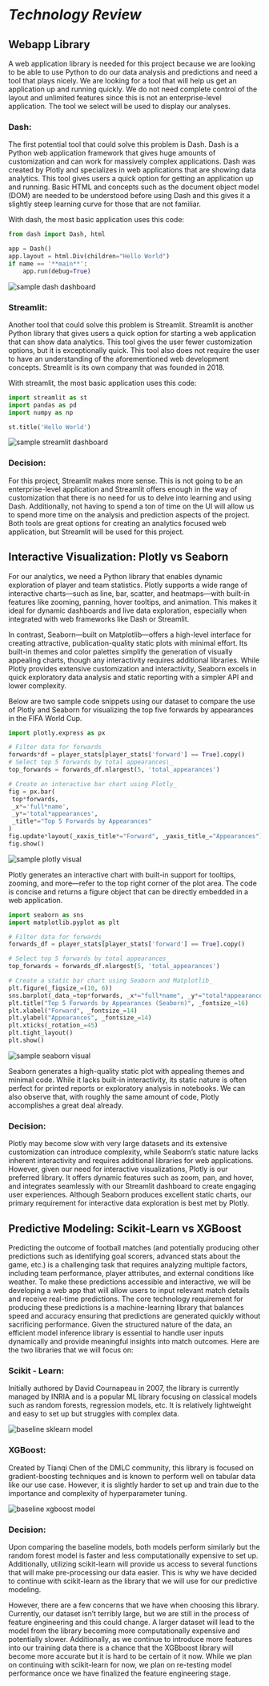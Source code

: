 # **_Technology Review_**

## **Webapp Library**

A web application library is needed for this project because we are looking to be able to use Python to do our data analysis and predictions and need a tool that plays nicely. We are looking for a tool that will help us get an application up and running quickly. We do not need complete control of the layout and unlimited features since this is not an enterprise-level application. The tool we select will be used to display our analyses.

### Dash:

The first potential tool that could solve this problem is Dash. Dash is a Python web application framework that gives huge amounts of customization and can work for massively complex applications. Dash was created by Plotly and specializes in web applications that are showing data analytics. This tool gives users a quick option for getting an application up and running. Basic HTML and concepts such as the document object model (DOM) are needed to be understood before using Dash and this gives it a slightly steep learning curve for those that are not familiar.

With dash, the most basic application uses this code:

```python
from dash import Dash, html

app = Dash()
app.layout = html.Div(children="Hello World")
if name == '**main**':
    app.run(debug=True)
```

![sample dash dashboard](https://github.com/KPfeil25/world-cup-26-predictions/blob/main/docs/Technology%20Review/dash_basic_example.PNG)

### Streamlit:

Another tool that could solve this problem is Streamlit. Streamlit is another Python library that gives users a quick option for starting a web application that can show data analytics. This tool gives the user fewer customization options, but it is exceptionally quick. This tool also does not require the user to have an understanding of the aforementioned web development concepts. Streamlit is its own company that was founded in 2018\.

With streamlit, the most basic application uses this code:

```python
import streamlit as st
import pandas as pd
import numpy as np

st.title('Hello World')
```

![sample streamlit dashboard](streamlit_basic_example.png)

### Decision:

For this project, Streamlit makes more sense. This is not going to be an enterprise-level application and Streamlit offers enough in the way of customization that there is no need for us to delve into learning and using Dash. Additionally, not having to spend a ton of time on the UI will allow us to spend more time on the analysis and prediction aspects of the project. Both tools are great options for creating an analytics focused web application, but Streamlit will be used for this project.

## **Interactive Visualization: Plotly vs Seaborn**

For our analytics, we need a Python library that enables dynamic exploration of player and team statistics. Plotly supports a wide range of interactive charts—such as line, bar, scatter, and heatmaps—with built-in features like zooming, panning, hover tooltips, and animation. This makes it ideal for dynamic dashboards and live data exploration, especially when integrated with web frameworks like Dash or Streamlit.

In contrast, Seaborn—built on Matplotlib—offers a high-level interface for creating attractive, publication-quality static plots with minimal effort. Its built-in themes and color palettes simplify the generation of visually appealing charts, though any interactivity requires additional libraries. While Plotly provides extensive customization and interactivity, Seaborn excels in quick exploratory data analysis and static reporting with a simpler API and lower complexity.

Below are two sample code snippets using our dataset to compare the use of Plotly and Seaborn for visualizing the top five forwards by appearances in the FIFA World Cup.

```python
import plotly.express as px

# Filter data for forwards_
forwards*df = player_stats[player_stats['forward'] == True].copy()
# Select top 5 forwards by total appearances\_
top_forwards = forwards_df.nlargest(5, 'total_appearances')

# Create an interactive bar chart using Plotly_
fig = px.bar(
 top*forwards,
 _x*='full*name',
 _y*='total*appearances',
 _title*="Top 5 Forwards by Appearances"
)
fig.update*layout(_xaxis_title*="Forward", _yaxis_title_="Appearances")
fig.show()
```

![sample plotly visual](plotly_basic_example.png)

Plotly generates an interactive chart with built-in support for tooltips, zooming, and more—refer to the top right corner of the plot area. The code is concise and returns a figure object that can be directly embedded in a web application.

```python
import seaborn as sns
import matplotlib.pyplot as plt

# Filter data for forwards_
forwards_df = player_stats[player_stats['forward'] == True].copy()

# Select top 5 forwards by total appearances_
top_forwards = forwards_df.nlargest(5, 'total_appearances')

# Create a static bar chart using Seaborn and Matplotlib_
plt.figure(_figsize_=(10, 6))
sns.barplot(_data_=top*forwards, _x*="full*name", _y*="total*appearances", _hue*="full*name", _palette*="viridis")
plt.title("Top 5 Forwards by Appearances (Seaborn)", _fontsize_=16)
plt.xlabel("Forward", _fontsize_=14)
plt.ylabel("Appearances", _fontsize_=14)
plt.xticks(_rotation_=45)
plt.tight_layout()
plt.show()
```

![sample seaborn visual](seaborn_basic_example.png)

Seaborn generates a high-quality static plot with appealing themes and minimal code. While it lacks built-in interactivity, its static nature is often perfect for printed reports or exploratory analysis in notebooks. We can also observe that, with roughly the same amount of code, Plotly accomplishes a great deal already.

### Decision:

Plotly may become slow with very large datasets and its extensive customization can introduce complexity, while Seaborn’s static nature lacks inherent interactivity and requires additional libraries for web applications. However, given our need for interactive visualizations, Plotly is our preferred library. It offers dynamic features such as zoom, pan, and hover, and integrates seamlessly with our Streamlit dashboard to create engaging user experiences. Although Seaborn produces excellent static charts, our primary requirement for interactive data exploration is best met by Plotly.

## **Predictive Modeling: Scikit-Learn vs XGBoost**

Predicting the outcome of football matches (and potentially producing other predictions such as identifying goal scorers, advanced stats about the game, etc.) is a challenging task that requires analyzing multiple factors, including team performance, player attributes, and external conditions like weather. To make these predictions accessible and interactive, we will be developing a web app that will allow users to input relevant match details and receive real-time predictions. The core technology requirement for producing these predictions is a machine-learning library that balances speed and accuracy ensuring that predictions are generated quickly without sacrificing performance. Given the structured nature of the data, an efficient model inference library is essential to handle user inputs dynamically and provide meaningful insights into match outcomes. Here are the two libraries that we will focus on:

### Scikit \- Learn:

Initially authored by David Cournapeau in 2007, the library is currently managed by INRIA and is a popular ML library focusing on classical models such as random forests, regression models, etc. It is relatively lightweight and easy to set up but struggles with complex data.

![baseline sklearn model](sklearn_baseline_model.png)

### XGBoost:

Created by Tianqi Chen of the DMLC community, this library is focused on gradient-boosting techniques and is known to perform well on tabular data like our use case. However, it is slightly harder to set up and train due to the importance and complexity of hyperparameter tuning.

![baseline xgboost model](xgboost_baseline_model.png)

### Decision:

Upon comparing the baseline models, both models perform similarly but the random forest model is faster and less computationally expensive to set up. Additionally, utilizing scikit-learn will provide us access to several functions that will make pre-processing our data easier. This is why we have decided to continue with scikit-learn as the library that we will use for our predictive modeling.

However, there are a few concerns that we have when choosing this library. Currently, our dataset isn’t terribly large, but we are still in the process of feature engineering and this could change. A larger dataset will lead to the model from the library becoming more computationally expensive and potentially slower. Additionally, as we continue to introduce more features into our training data there is a chance that the XGBboost library will become more accurate but it is hard to be certain of it now. While we plan on continuing with scikit-learn for now, we plan on re-testing model performance once we have finalized the feature engineering stage.
